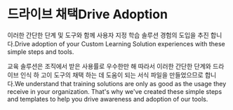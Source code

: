 # <a name="drive-adoption"></a><span data-ttu-id="13f0d-101">드라이브 채택</span><span class="sxs-lookup"><span data-stu-id="13f0d-101">Drive Adoption</span></span>

<span data-ttu-id="13f0d-102">이러한 간단한 단계 및 도구와 함께 사용자 지정 학습 솔루션 경험의 도입을 추진 합니다.</span><span class="sxs-lookup"><span data-stu-id="13f0d-102">Drive adoption of your Custom Learning Solution experiences with these simple steps and tools.</span></span> 

<span data-ttu-id="13f0d-p101">교육 솔루션은 조직에서 받은 사용률로 우수한만 해  따라서 이러한 간단한 단계와 드라이브 인식 하 고이 도구의 채택 하는 데 도움이 되는 서식 파일을 만들었으므로 합니다.</span><span class="sxs-lookup"><span data-stu-id="13f0d-p101">We understand that training solutions are only as good as the usage they receive in your organization.  That's why we've created these simple steps and templates to help you drive awareness and adoption of our tools.</span></span>  



